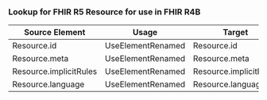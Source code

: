 ### Lookup for FHIR R5 Resource for use in FHIR R4B

| Source Element | Usage | Target |
| -------------- | ----- | ------ |
| Resource.id | UseElementRenamed | Resource.id |
| Resource.meta | UseElementRenamed | Resource.meta |
| Resource.implicitRules | UseElementRenamed | Resource.implicitRules |
| Resource.language | UseElementRenamed | Resource.language |
